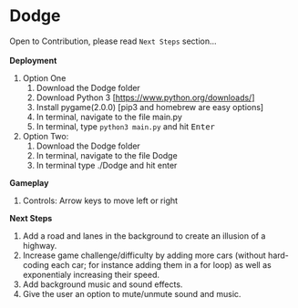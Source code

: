 # Dodge
Open to Contribution, please read <code>Next Steps</code> section... <br/> <br/>
**Deployment**
<br/>
1. Option One
    1. Download the Dodge folder
    2. Download Python 3 [https://www.python.org/downloads/]
    3. Install pygame(2.0.0) [pip3 and homebrew are easy options]
    4. In terminal, navigate to the file main.py
    5. In terminal, type <code>python3 main.py</code> and hit <kbd>Enter</kbd>
2. Option Two:
    1. Download the Dodge folder
    2. In terminal, navigate to the file Dodge
    3. In terminal type ./Dodge and hit enter


**Gameplay**
<br/>
1. Controls: 
    Arrow keys to move left or right

**Next Steps**  
1. Add a road and lanes in the background to create an illusion of a highway.
2. Increase game challenge/difficulty by adding more cars (without hard-coding each car; for instance adding them in a for loop) as well as exponentialy increasing their speed.
3. Add background music and sound effects.
4. Give the user an option to mute/unmute sound and music.